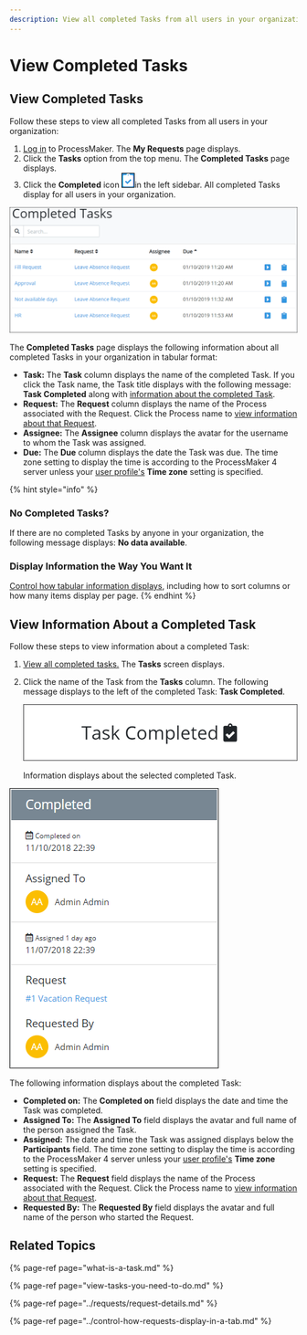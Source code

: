 ```yaml
---
description: View all completed Tasks from all users in your organization.
---
```


# View Completed Tasks

## View Completed Tasks

Follow these steps to view all completed Tasks from all users in your organization:

1. [Log in](../log-in.md#log-in) to ProcessMaker. The **My Requests** page displays.
2. Click the **Tasks** option from the top menu. The **Completed Tasks** page displays.
3. Click the **Completed** icon ![](../../.gitbook/assets/completed-icon-request%20%281%29.png)in the left sidebar. All completed Tasks display for all users in your organization.

![&quot;Completed Tasks&quot; page displays Tasks you have completed](../../.gitbook/assets/completed-tasks-tasks.png)

The **Completed Tasks** page displays the following information about all completed Tasks in your organization in tabular format:

* **Task:** The **Task** column displays the name of the completed Task. If you click the Task name, the Task title displays with the following message: **Task Completed** along with [information about the completed Task](view-completed-tasks.md#view-information-about-a-completed-task).
* **Request:** The **Request** column displays the name of the Process associated with the Request. Click the Process name to [view information about that Request](../requests/request-details.md).
* **Assignee:** The **Assignee** column displays the avatar for the username to whom the Task was assigned.
* **Due:** The **Due** column displays the date the Task was due. The time zone setting to display the time is according to the ProcessMaker 4 server unless your [user profile's](../profile-settings.md#change-your-profile-settings) **Time zone** setting is specified.

{% hint style="info" %}
### No Completed Tasks?

If there are no completed Tasks by anyone in your organization, the following message displays: **No data available**.

### Display Information the Way You Want It

[Control how tabular information displays](../control-how-requests-display-in-a-tab.md), including how to sort columns or how many items display per page.
{% endhint %}

## View Information About a Completed Task

Follow these steps to view information about a completed Task:

1. [View all completed tasks.](view-completed-tasks.md#view-completed-tasks) The **Tasks** screen displays.
2. Click the name of the Task from the **Tasks** column. The following message displays to the left of the completed Task: **Task Completed**.  

   ![](../../.gitbook/assets/task-completed-message-tasks.png)

   Information displays about the selected completed Task.

![Information about a completed Task](../../.gitbook/assets/completed-task-information-tasks.png)

The following information displays about the completed Task:

* **Completed on:** The **Completed on** field displays the date and time the Task was completed.
* **Assigned To:** The **Assigned To** field displays the avatar and full name of the person assigned the Task.
* **Assigned:** The date and time the Task was assigned displays below the **Participants** field. The time zone setting to display the time is according to the ProcessMaker 4 server unless your [user profile's](../profile-settings.md#change-your-profile-settings) **Time zone** setting is specified.
* **Request:** The **Request** field displays the name of the Process associated with the Request. Click the Process name to [view information about that Request](../requests/request-details.md).
* **Requested By:** The **Requested By** field displays the avatar and full name of the person who started the Request.

## Related Topics

{% page-ref page="what-is-a-task.md" %}

{% page-ref page="view-tasks-you-need-to-do.md" %}

{% page-ref page="../requests/request-details.md" %}

{% page-ref page="../control-how-requests-display-in-a-tab.md" %}

